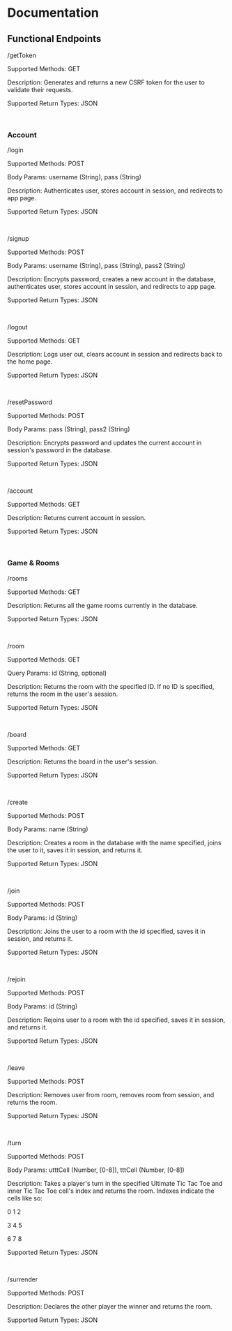 # Documentation

## Functional Endpoints


/getToken

Supported Methods: GET

Description: Generates and returns a new CSRF token for the user to validate their requests.

Supported Return Types: JSON

<br>

### Account


/login

Supported Methods: POST

Body Params: username (String), pass (String)

Description: Authenticates user, stores account in session, and redirects to app page.

Supported Return Types: JSON

<br>

/signup

Supported Methods: POST

Body Params: username (String), pass (String), pass2 (String)

Description: Encrypts password, creates a new account in the database, authenticates user, stores account in session, and redirects to app page.

Supported Return Types: JSON

<br>

/logout

Supported Methods: GET

Description: Logs user out, clears account in session and redirects back to the home page.

Supported Return Types: JSON

<br>

/resetPassword

Supported Methods: POST

Body Params: pass (String), pass2 (String)

Description: Encrypts password and updates the current account in session's password in the database.

Supported Return Types: JSON

<br>

/account

Supported Methods: GET

Description: Returns current account in session.

Supported Return Types: JSON

<br>

### Game & Rooms


/rooms

Supported Methods: GET

Description: Returns all the game rooms currently in the database.

Supported Return Types: JSON

<br>

/room

Supported Methods: GET

Query Params: id (String, optional)

Description: Returns the room with the specified ID. If no ID is specified, returns the room in the user's session.

Supported Return Types: JSON

<br>

/board

Supported Methods: GET

Description: Returns the board in the user's session.

Supported Return Types: JSON

<br>

/create

Supported Methods: POST

Body Params: name (String)

Description: Creates a room in the database with the name specified, joins the user to it, saves it in session, and returns it.

Supported Return Types: JSON

<br>

/join

Supported Methods: POST

Body Params: id (String)

Description: Joins the user to a room with the id specified, saves it in session, and returns it.

Supported Return Types: JSON

<br>

/rejoin

Supported Methods: POST

Body Params: id (String)

Description: Rejoins user to a room with the id specified, saves it in session, and returns it.

Supported Return Types: JSON

<br>

/leave

Supported Methods: POST

Description: Removes user from room, removes room from session, and returns the room.

Supported Return Types: JSON

<br>

/turn

Supported Methods: POST

Body Params: utttCell (Number, [0-8]), tttCell (Number, [0-8])

Description: Takes a player's turn in the specified Ultimate Tic Tac Toe and inner Tic Tac Toe cell's index and returns the room. Indexes indicate the cells like so: 

0 1 2

3 4 5

6 7 8

Supported Return Types: JSON

<br>

/surrender

Supported Methods: POST

Description: Declares the other player the winner and returns the room.

Supported Return Types: JSON
